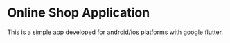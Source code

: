 # Online Shop Application

This is a simple app developed for android/ios platforms with google flutter.